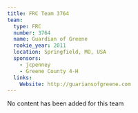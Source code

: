 ```yaml
---
title: FRC Team 3764
team:
  type: FRC
  number: 3764
  name: Guardian of Greene
  rookie_year: 2011
  location: Springfield, MO, USA
  sponsors:
    - jcpenney
    - Greene County 4-H
  links:
    Website: http://guariansofgreene.com
---
```

No content has been added for this team